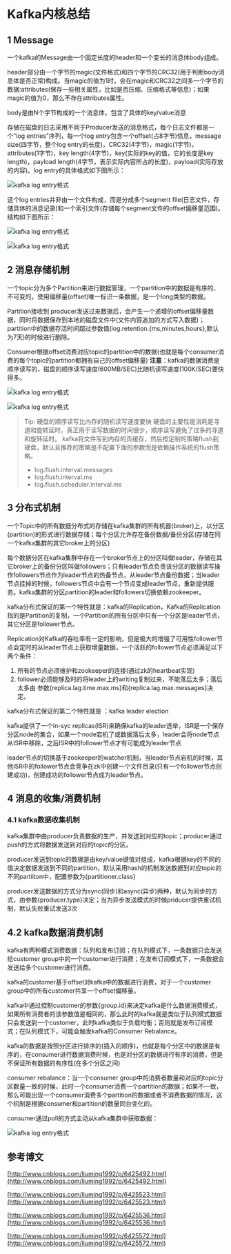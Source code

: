 # Kafka内核总结

## 1 Message

一个kafka的Message由一个固定长度的header和一个变长的消息体body组成。

header部分由一个字节的magic(文件格式)和四个字节的CRC32(用于判断body消息体是否正常)构成。当magic的值为1时，会在magic和CRC32之间多一个字节的数据:attributes(保存一些相关属性，比如是否压缩、压缩格式等信息)；如果magic的值为0，那么不存在attributes属性。

body是由N个字节构成的一个消息体，包含了具体的key/value消息

存储在磁盘的日志采用不同于Producer发送的消息格式，每个日志文件都是一个"log entries"序列，每一个log entry包含一个offset(占8字节)信息，message size(四字节，整个log entry的长度)，CRC32(4字节)，magic(1字节)，attributes(1字节)，key length(4字节)，key(实际的key的值，它的长度是key length)，payload length(4字节，表示实际内容所占的长度)，payload(实际存放的内容)。log entry的具体格式如下图所示：

![kafka log entry格式](../images/kafka/kafka_内核_1.png)

这个log entries并非由一个文件构成，而是分成多个segment file(日志文件，存储具体的消息记录)和一个索引文件(存储每个segment文件的offset偏移量范围)。结构如下图所示：

![kafka log entry格式](../images/kafka/kafka_内核_2.png)

![kafka log entry格式](../images/kafka/kafka_内核_3.png)

## 2 消息存储机制

一个topic分为多个Partition来进行数据管理，一个partition中的数据是有序的、不可变的，使用偏移量(offset)唯一标识一条数据，是一个long类型的数据。

Partition接收到 producer发送过来数据后，会产生一个递增的offset偏移量数据，同时将数据保存到本地的磁盘文件中(文件内容追加的方式写入数据)；partition中的数据存活时间超过参数值(log.retention.{ms,minutes,hours},默认为7天)的时候进行删除。

Consumer根据offset消费对应topic的partition中的数据(也就是每个consumer消费的每个topic的partition都拥有自己的offset偏移量)
**注意**：kafka的数据消费是顺序读写的，磁盘的顺序读写速度(600MB/SEC)比随机读写速度(100K/SEC)要快得多。

![kafka log entry格式](../images/kafka/kafka_内核_4.png)

![kafka log entry格式](../images/kafka/kafka_内核_5.png)

> Tip:
> 硬盘的顺序读写比内存的随机读写速度要快
> 硬盘的主要性能消耗是寻道和旋转延时，真正用于读写数据的时间很少，顺序读写避免了过多的寻道和旋转延时。
> kafka将文件写到内存的页缓存，然后按定制的策略flush到硬盘，默认且推荐的策略是不配置下面的参数而是依赖操作系统的flush策略。
> - log.flush.interval.messages
> - log.flush.interval.ms
> - log.flush.scheduler.interval.ms

## 3 分布式机制

一个Topic中的所有数据分布式的存储在kafka集群的所有机器(broker)上，以分区(partition)的形式进行数据存储；每个分区允许存在备份数据/备份分区(存储在同一个kafka集群的其它broker上的分区)

每个数据分区在kafka集群中存在一个broker节点上的分区叫做leader，存储在其它broker上的备份分区叫做followers；只有leader节点负责该分区的数据读写操作followers节点作为leader节点的热备节点，从leader节点备份数据；当leader节点挂掉的时候，followers节点中会有一个节点变成leader节点，重新提供服务。kafka集群的分区partition的leader和followers切换依赖zookeeper。

kafka分布式保证的第一个特性就是：kafka的Replication，Kafka的Replication指的是Partition的复制，一个Partition的所有分区中只有一个分区是leader节点，其它分区是follower节点。

Replication对Kafka的吞吐率有一定的影响，但是极大的增强了可用性follower节点会定时的从leader节点上获取增量数据，一个活跃的follower节点必须满足以下两个条件：
1. 所有的节点必须维护和zookeeper的连接(通过zk的heartbeat实现)
2. follower必须能够及时的将leader上的writing复制过来，不能落后太多；落后太多由 参数{replica.lag.time.max.ms}和{replica.lag.max.messages}决定。

kafka分布式保证的第二个特性就是 ：kafka leader election

kafka提供了一个in-syc replicas(ISR)来确保kafka的leader选举，ISR是一个保存分区node的集合，如果一个node宕机了或数据落后太多，leader会将node节点从ISR中移除，之后ISR中的follower节点才有可能成为leader节点

leader节点的切换基于zookeeper的watcher机制，当leader节点宕机的时候，其他ISR中的follower节点会竞争在zk中创建一个文件目录(只有一个follower节点创建成功)，创建成功的follower节点成为leader节点。

## 4 消息的收集/消费机制

### 4.1 kafka数据收集机制

kafka集群中由producer负责数据的生产，并发送到对应的topic；producer通过push的方式将数据发送到对应的topic的分区。

producer发送到topic的数据是由key/value键值对组成，kafka根据key的不同的值决定数据发送到不同的partition，默认采用hash的机制发送数据到对应topic的不同partiiton中，配置参数为{partitioner.class}

producer发送数据的方式分为sync(同步)和async(异步)两种，默认为同步的方式，由参数{producer.type}决定；当为异步发送模式的时候priducer提供重试机制，默认失败重试发送3次

## 4.2 kafka数据消费机制

kafka有两种模式消费数据：队列和发布订阅；在队列模式下，一条数据只会发送给customer group中的一个customer进行消费；在发布订阅模式下，一条数据会发送给多个customer进行消费。

kafka的customer基于offset对kafka中的数据进行消费，对于一个customer group中的所有customer共享一个offset偏移量。

kafka中通过控制customer的参数{group.id}来决定kafka是什么数据消费模式，如果所有消费者的该参数值是相同的，那么此时的kafka就是类似于队列模式数据只会发送到一个customer，此时kafka类似于负载均衡；否则就是发布订阅模式；在队列模式下，可能会触发kafka的Consumer Rebalance。

kafka的数据是按照分区进行排序的(插入的顺序)，也就是每个分区中的数据是有序的，在consumer进行数据消费时候，也是对分区的数据进行有序的消费，但是不保证所有数据的有序性(在多个分区之间)

consumer rebalance：当一个consumer group中的消费者数量和对应的topic分区数量一致的时候，此时一个consumer消费一个partition的数据；如果不一致，那么可能出现一个consumer消费多个partition的数据或者不消费数据的情况，这个机制是根据consumer和partition的数量同台变化的。

consumer通过poll的方式主动从kafka集群中获取数据：

![kafka log entry格式](../images/kafka/kafka_内核_6.png)


## 参考博文

[http://www.cnblogs.com/liuming1992/p/6425492.html](http://www.cnblogs.com/liuming1992/p/6425492.html)

[http://www.cnblogs.com/liuming1992/p/6425523.html](http://www.cnblogs.com/liuming1992/p/6425523.html)

[http://www.cnblogs.com/liuming1992/p/6425536.html](http://www.cnblogs.com/liuming1992/p/6425536.html)

[http://www.cnblogs.com/liuming1992/p/6425572.html](http://www.cnblogs.com/liuming1992/p/6425572.html)
